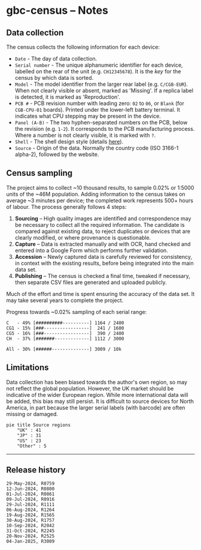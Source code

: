 # gbc-census – Notes

## Data collection

The census collects the following information for each device:

- `Date` - The day of data collection.
- `Serial number` - The unique alphanumeric identifier for each device, labelled on the rear of the unit (e.g. `CH12345678`). It is the _key_ for the census by which data is sorted. 
- `Model` - The model identifier from the larger rear label (e.g. `C/CGB-EUR`). When not clearly visible or absent, marked as 'Missing'. If a replica label is detected, it is marked as 'Reproduction'.
- `PCB #` - PCB revision number with leading zero: `02` to `06`, or `Blank` (for `СGВ-СРU-01` boards). Printed under the lower-left battery terminal. It indicates what CPU stepping may be present in the device.
- `Panel (A-B)` - The two hyphen-separated numbers on the PCB, below the revision (e.g. `1-2`). It corresponds to the PCB manufacturing process. Where a number is not clearly visible, it is marked with `?`.
- `Shell` - The shell design style (details [here](gbc-shells.md)).
- `Source` - Origin of the data. Normally the country code (ISO 3166-1 alpha-2), followed by the website.


## Census sampling

The project aims to collect ~10 thousand results, to sample 0.02% or 1:5000 units of the ~46M population. Adding information to the census takes on average ~3 minutes per device; the completed work represents 500+ hours of labour. The process generally follows 4 steps:
1. **Sourcing** – High quality images are identified and correspondence may be necessary to collect all the required information. The candidate is compared against existing data, to reject duplicates or devices that are clearly modified, or where provenance is questionable. 
2. **Capture** – Data is extracted manually and with OCR, hand checked and entered into a Google Form which performs further validation. 
3. **Accession** – Newly captured data is carefully reviewed for consistency, in context with the existing results, before being integrated into the main data set.
4. **Publishing** – The census is checked a final time, tweaked if necessary, then separate CSV files are generated and uploaded publicly.

Much of the effort and time is spent ensuring the accuracy of the data set. It may take several years to complete the project.

Progress towards ~0.02% sampling of each serial range:

```text
C   - 49% [##########----------] 1164 / 2400
CG1 - 15% [###-----------------]  241 / 1600
CG5 - 16% [###-----------------]  390 / 2400
CH  - 37% [#######-------------] 1112 / 3000

All - 30% [######--------------] 3009 / 10k
```


## Limitations

Data collection has been biased towards the author's own region, so may not reflect the global population. However, the UK market should be indicative of the wider European region. While more international data will be added, this bias may still persist. It is difficult to source devices for North America, in part because the larger serial labels (with barcode) are often missing or damaged.

```mermaid
pie title Source regions
    "UK" : 41
    "JP" : 31
    "US" : 23
    "Other" : 5
```

<hr>


## Release history

```text
29-May-2024, R0759  
12-Jun-2024, R0800  
01-Jul-2024, R0861  
09-Jul-2024, R0916  
29-Jul-2024, R1111  
06-Aug-2024, R1264
19-Aug-2024, R1565
30-Aug-2024, R1757
10-Sep-2024, R2042
31-Oct-2024, R2245
20-Nov-2024, R2525
04-Jan-2025, R3009
```

